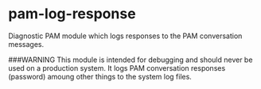 # pam-log-response
Diagnostic PAM module which logs responses to the PAM conversation messages.

###WARNING
This module is intended for debugging and should never be used on a production system. It logs PAM conversation responses (password) amoung other things to the system log files.
